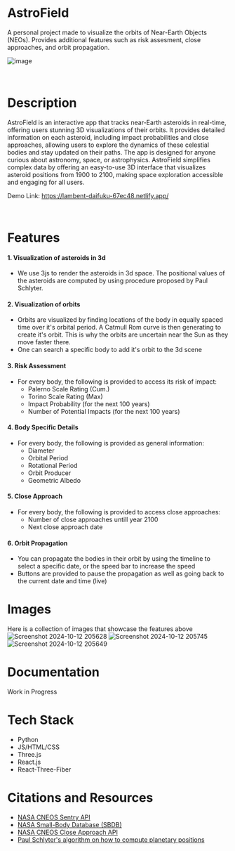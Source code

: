 # AstroField

A personal project made to visualize the orbits of Near-Earth Objects (NEOs). Provides additional features such as risk assesment, close approaches, and orbit propagation.

![image](https://github.com/user-attachments/assets/2fd79f5f-e4c0-465e-9559-db098e565237)


<br>

# Description
AstroField is an interactive app that tracks near-Earth asteroids in real-time, offering users stunning 3D visualizations of their orbits. It provides detailed information on each asteroid, including impact probabilities and close approaches, allowing users to explore the dynamics of these celestial bodies and stay updated on their paths. The app is designed for anyone curious about astronomy, space, or astrophysics. AstroField simplifies complex data by offering an easy-to-use 3D interface that visualizes asteroid positions from 1900 to 2100, making space exploration accessible and engaging for all users.

Demo Link: https://lambent-daifuku-67ec48.netlify.app/

<br>

# Features

#### 1. Visualization of asteroids in 3d
  - We use 3js to render the asteroids in 3d space. The positional values of the asteroids are computed by using procedure proposed by Paul Schlyter.
#### 2. Visualization of orbits
  - Orbits are visualized by finding locations of the body in equally spaced time over it's orbital period. A Catmull Rom curve is then generating to create it's orbit. This is why the orbits are uncertain near the Sun as they move faster there.
  - One can search a specific body to add it's orbit to the 3d scene
#### 3. Risk Assessment
  - For every body, the following is provided to access its risk of impact:
    - Palerno Scale Rating (Cum.)
    - Torino Scale Rating (Max)
    - Impact Probability (for the next 100 years)
    - Number of Potential Impacts (for the next 100 years)
#### 4. Body Specific Details
  - For every body, the following is provided as general information:
    - Diameter 
    - Orbital Period
    - Rotational Period
    - Orbit Producer
    - Geometric Albedo
#### 5. Close Approach
  - For every body, the following is provided to access close approaches:
    - Number of close approaches untill year 2100
    - Next close approach date
#### 6. Orbit Propagation
  - You can propagate the bodies in their orbit by using the timeline to select a specific date, or the speed bar to increase the speed
  - Buttons are provided to pause the propagation as well as going back to the current date and time (live)

# Images
Here is a collection of images that showcase the features above
![Screenshot 2024-10-12 205628](https://github.com/user-attachments/assets/8068f8e9-c36f-4747-903c-2857561f0616)
![Screenshot 2024-10-12 205745](https://github.com/user-attachments/assets/48ea2d7c-fc4f-48b7-b183-d1ac54f95a7a)
![Screenshot 2024-10-12 205649](https://github.com/user-attachments/assets/e60be1b3-b9d8-42b5-b458-ff7257a33562)


# Documentation
Work in Progress

# Tech Stack
- Python
- JS/HTML/CSS
- Three.js
- React.js
- React-Three-Fiber

# Citations and Resources
- [NASA CNEOS Sentry API](https://cneos.jpl.nasa.gov/sentry/)
- [NASA Small-Body Database (SBDB)](https://ssd.jpl.nasa.gov/tools/sbdb_query.html#!#results)
- [NASA CNEOS Close Approach API](https://cneos.jpl.nasa.gov/ca/)
- [Paul Schlyter's algorithm on how to compute planetary positions](https://stjarnhimlen.se/comp/tutorial.html)




